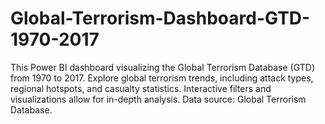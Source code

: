 # Global-Terrorism-Dashboard-GTD-1970-2017
 This Power BI dashboard visualizing the Global Terrorism Database (GTD) from 1970 to 2017. Explore global terrorism trends, including attack types, regional hotspots, and casualty statistics. Interactive filters and visualizations allow for in-depth analysis. Data source: Global Terrorism Database.
